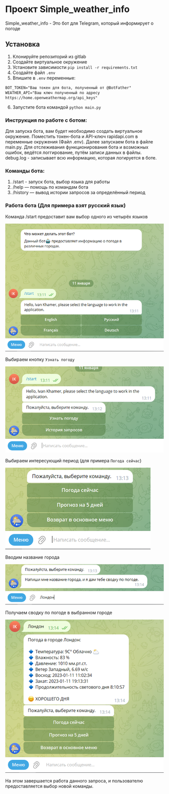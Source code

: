 # Проект Simple_weather_info

Simple_weather_info - Это бот для Telegram, который информирует о погоде

## Установка

1. Клонируйте репозиторий из gitlab
2. Создайте виртуальное окружение
3. Установите зависимости `pip install -r requirements.txt`
4. Создайте файл `.env`
5. Впишите в `.env` переменные:

```
BOT_TOKEN="Ваш токен для бота, полученный от @BotFather"
WEATHER_API="Ваш ключ полученный по адресу https://home.openweathermap.org/api_keys"
```
6. Запустите бота командой `python main.py`

### Инструкция по работе с ботом:

Для запуска бота, вам будет необходимо создать виртуальное окружение. 
Поместить токен-бота и API-ключ rapidapi.com в переменные окружения (Файл .env). 
Далее запускаем бота в файле main.py. Для отслеживания функционирования бота
и возможных ошибок, ведётся логгирование, путём записи данных в файлы.
debug.log - записывает всю информацию, которая логируется в боте.

### Команды бота: 

1. /start - запуск бота, выбор языка для работы
2. /help — помощь по командам бота
3. /history — вывод истории запросов за определённый период

### Работа бота (Для примера взят русский язык)
Команда /start предоставит вам выбор одного из четырёх языков

![](images/start.png)

Выбираем кнопку `Узнать погоду`

![](images/weather.png)

Выбираем интересующий период (для примера `Погода сейчас`)

![](images/choose_command.png)

Вводим название города

![](images/choose_city.png)

Получаем сводку по погоде в выбранном городе

![](images/weather_info.png)

На этом завершается работа данного запроса, 
и пользователю предоставляется выбор новой команды.